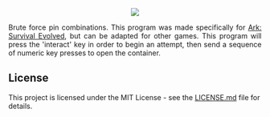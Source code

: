 <p align="center">
  <a href="LICENSE.md">
    <img src="https://img.shields.io/github/license/JakeJMattson/PinCracker.svg">
  </a>
</p>

<p align="justify">
Brute force pin combinations. This program was made specifically for 
<a href="https://en.wikipedia.org/wiki/Ark:_Survival_Evolved">Ark: Survival Evolved</a>, 
but can be adapted for other games. This program will press the 'interact' key in order to begin an attempt,
then send a sequence of numeric key presses to open the container.
</p>

## License
This project is licensed under the MIT License - see the [LICENSE.md](LICENSE.md) file for details.
